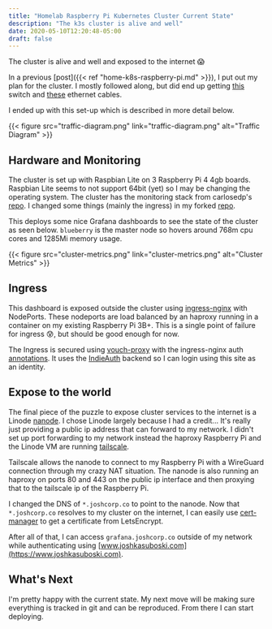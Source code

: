 ```yaml
---
title: "Homelab Raspberry Pi Kubernetes Cluster Current State"
description: "The k3s cluster is alive and well"
date: 2020-05-10T12:20:48-05:00
draft: false
---
```


The cluster is alive and well and exposed to the internet :scream:

<!--more-->

In a previous [post]({{< ref "home-k8s-raspberry-pi.md" >}}), I put out my plan for the cluster. I mostly followed along, but did end up getting [this](https://www.amazon.com/gp/product/B00A128S24) switch and [these](https://www.amazon.com/gp/product/B003L1AET2) ethernet cables.

I ended up with this set-up which is described in more detail below.

{{< figure src="traffic-diagram.png" link="traffic-diagram.png" alt="Traffic Diagram" >}}

## Hardware and Monitoring
The cluster is set up with Raspbian Lite on 3 Raspberry Pi 4 4gb boards. Raspbian Lite seems to not support 64bit (yet) so I may be changing the operating system. The cluster has the monitoring stack from carlosedp's [repo](https://github.com/carlosedp/cluster-monitoring). I changed some things (mainly the ingress) in my forked [repo](https://github.com/kasuboski/cluster-monitoring).

This deploys some nice Grafana dashboards to see the state of the cluster as seen below. `blueberry` is the master node so hovers around 768m cpu cores and 1285Mi memory usage.

{{< figure src="cluster-metrics.png" link="cluster-metrics.png" alt="Cluster Metrics" >}}

## Ingress
This dashboard is exposed outside the cluster using [ingress-nginx](https://kubernetes.github.io/ingress-nginx/deploy/baremetal/#over-a-nodeport-service) with NodePorts. These nodeports are load balanced by an haproxy running in a container on my existing Raspberry Pi 3B+. This is a single point of failure for ingress :cold_sweat:, but should be good enough for now.

The Ingress is secured using [vouch-proxy](https://github.com/vouch/vouch-proxy) with the ingress-nginx auth [annotations](https://kubernetes.github.io/ingress-nginx/user-guide/nginx-configuration/annotations/). It uses the [IndieAuth](https://indieauth.net/) backend so I can login using this site as an identity.

## Expose to the world
The final piece of the puzzle to expose cluster services to the internet is a Linode [nanode](https://www.linode.com/products/nanodes/). I chose Linode largely because I had a credit... It's really just providing a public ip address that can forward to my network. I didn't set up port forwarding to my network instead the haproxy Raspberry Pi and the Linode VM are running [tailscale](https://tailscale.com/).

Tailscale allows the nanode to connect to my Raspberry Pi with a WireGuard connection through my crazy NAT situation. The nanode is also running an haproxy on ports 80 and 443 on the public ip interface and then proxying that to the tailscale ip of the Raspberry Pi.

I changed the DNS of `*.joshcorp.co` to point to the nanode. Now that `*.joshcorp.co` resolves to my cluster on the internet, I can easily use [cert-manager](https://cert-manager.io/docs/) to get a certificate from LetsEncrypt.

After all of that, I can access `grafana.joshcorp.co` outside of my network while authenticating using [www.joshkasuboski.com](https://www.joshkasuboski.com).

## What's Next
I'm pretty happy with the current state. My next move will be making sure everything is tracked in git and can be reproduced. From there I can start deploying.